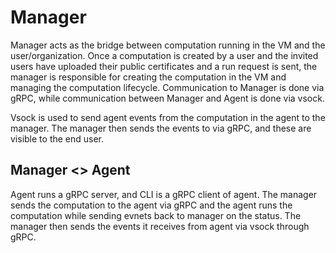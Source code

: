# Manager

Manager acts as the bridge between computation running in the VM and the user/organization. Once a computation is created by a user and the invited users have uploaded their public certificates and a run request is sent, the manager is responsible for creating the computation in the VM and managing the computation lifecycle. Communication to Manager is done via gRPC, while communication between Manager and Agent is done via vsock.

Vsock is used to send agent events from the computation in the agent to the manager. The manager then sends the events to via gRPC, and these are visible to the end user.

## Manager <> Agent

Agent runs a gRPC server, and CLI is a gRPC client of agent. The manager sends the computation to the agent via gRPC and the agent runs the computation while sending evnets back to manager on the status. The manager then sends the events it receives from agent via vsock through gRPC.

